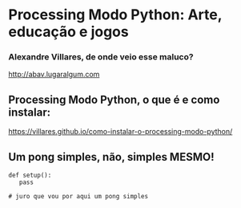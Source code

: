# Processing Modo Python: Arte, educação e jogos

### Alexandre Villares, de onde veio esse maluco?
http://abav.lugaralgum.com

## Processing Modo Python, o que é e como instalar:
https://villares.github.io/como-instalar-o-processing-modo-python/

## Um pong simples, não, simples MESMO!

```
def setup():
   pass
   
# juro que vou por aqui um pong simples
```

